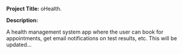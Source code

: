 **Project Title:** oHealth.

**Description:**

A health management system app where the user can book for appointments, get email notifications on test results,
etc. This will be updated...

[//]: # ()
[//]: # (An API documentation with a link to POSTMAN is embedded below;)

[//]: # ()
[//]: # ()
[//]: # ()
[//]: # (**API Documentation**)

[//]: # (-  [Rest APIs]&#40;https://www.postman.com/shopit121/workspace/shopit/collection/24452852-1b980d67-3e39-4d33-9c14-79a148357c79&#41;)

[//]: # ()
[//]: # ()
[//]: # (**Project Development Requirement**)

[//]: # ()
[//]: # (- Programming Language: Java)

[//]: # (- Runtime JDK 17)

[//]: # (- Database: MySQL)

[//]: # (- API Documentation: Postman )

[//]: # (- SQL Viewer or GUI: MySQL Workbench)

[//]: # (- IDE: IntelliJ )

[//]: # (- Lombok)

[//]: # ()
[//]: # ()
[//]: # (**Downloads and References**)

[//]: # (- [Enable Annotation Processing Lombok]&#40;https://www.google.com/search?q=enable+annotation+processing+lombok&oq=enab&aqs=chrome.0.69i59j69i57j69i59l2j0i433i512j46i433i512j69i65l2.1915j0j7&sourceid=chrome&ie=UTF-8&#41;)

[//]: # (- [JDK 17]&#40;https://www.oracle.com/java/technologies/javase/jdk17-archive-downloads.html "JDK 17"&#41;)

[//]: # (- [IntelliJ]&#40;https://www.jetbrains.com/idea/download/ "IntelliJ"&#41;)

[//]: # (- [Visual Studio Code]&#40;https://code.visualstudio.com/download "Visual Studio Code"&#41;)

[//]: # (- [MySQL Workbench]&#40;https://dev.mysql.com/downloads/workbench/ "Workbench"&#41;)

[//]: # ()
[//]: # (#### VCS Branches)

[//]: # (- Main)

[//]: # ()
[//]: # ()
[//]: # (#### Branch Naming Style Guide)

[//]: # ()
[//]: # (**Feature**)

[//]: # (- commit message :- feat:summary-of-task or feature/summary-of-task)

[//]: # (- branch name :- feat/branch-name or feature/branch-name)

[//]: # ()
[//]: # (**Update**)

[//]: # (- commit message :- update:summary-of-update or update/summary-of-update)

[//]: # (- branch name :- update/branch-name)

[//]: # ()
[//]: # (**Bug Fix**)

[//]: # ()
[//]: # (- commit message: fix:summary-of-fix or bug-fix:summary-of-fix)

[//]: # (- branch name: fix/branch-name or bug-fix/branch-name)

[//]: # ()
[//]: # (**Code Cleanup**)

[//]: # ()
[//]: # (- commit message :- chore:summary-of-cleanup )

[//]: # (- branch name:- chore/branch-name)

[//]: # ()
[//]: # (**Reference**)

[//]: # (- [Conventional Commits]&#40;https://www.conventionalcommits.org/en/v1.0.0/ "Conventional Commits"&#41;)

[//]: # (- [Commit and Branch Practice]&#40;https://gist.github.com/digitaljhelms/4287848&#41;)

[//]: # ()
[//]: # (#### Pull Requests Style Guide)

[//]: # ()
[//]: # (##### Issue)

[//]: # ()
[//]: # ()
[//]: # (##### What has changed:)

[//]: # ()
[//]: # ()
[//]: # ()
[//]: # (#### Code Convention and Naming Standards)

[//]: # (- Controller e.g. UserController or AuthenticationController )

[//]: # (- Service e.g. UserService or ProductService)

[//]: # (- Service Implementation e.g. UserServiceImpl or EmailServiceImpl)

[//]: # (- Repository e.g. UserRepository)

[//]: # (- Repository Implementation e.g. UserRepositoryImpl)

[//]: # (- Validator e.g. PhoneNumber)

[//]: # (- Validator Implementation .e.g PhoneNumberValidator)

[//]: # (- Utility e.g. JwtUtil)

[//]: # (- Configuration e.g. SecurityConfig)

[//]: # (- Exception e.g. UserNotFoundException or EmailAddressNotFoundException or EmailAddressExistsException)

[//]: # ()
[//]: # (**Spring Dependency Injection**)

[//]: # ()
[//]: # (- Constructor Injection)

[//]: # (- @Autowired Injection)

[//]: # ()
[//]: # ()
[//]: # ()
[//]: # (**Reference**)

[//]: # (- [Google Java Style Guide]&#40;https://google.github.io/styleguide/javaguide.html "Google Java Style Guide"&#41;)

[//]: # ()
[//]: # ()
[//]: # (**Tutorials**)

[//]: # (- [Building a RESTful service on Spring Boot]&#40;https://codegym.cc/groups/posts/295-overview-of-rest-part-3-building-a-restful-service-on-spring-boot "Building a RESTful service on Spring Boot"&#41;)

[//]: # ()
[//]: # (**Updates**)



